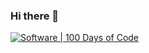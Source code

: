 ### Hi there 👋

<!--
**KissOfD3ath/KissOfD3ath** is a ✨ _special_ ✨ repository because its `README.md` (this file) appears on your GitHub profile.4

Here are some ideas to get you started:

- 🔭 I’m currently working on ...
- 🌱 I’m currently learning ...
- 👯 I’m looking to collaborate on ...
- 🤔 I’m looking for help with ...
- 💬 Ask me about ...
- 📫 How to reach me: ...
- 😄 Pronouns: ...
- ⚡ Fun fact: ...
-->

[![Software | 100 Days of Code](https://www.software.com/badges/100-days-of-code)](https://www.software.com/100-days-of-code)

